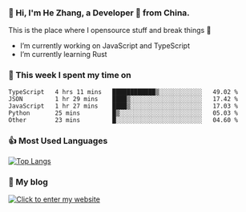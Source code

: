 ### 👋 Hi, I'm He Zhang, a Developer 🚀 from China.

This is the place where I opensource stuff and break things :rofl:

- I’m currently working on JavaScript and TypeScript
- I’m currently learning Rust

### 💪 This week I spent my time on 
<!--START_SECTION:waka-->

```text
TypeScript   4 hrs 11 mins   ████████████▒░░░░░░░░░░░░   49.02 %
JSON         1 hr 29 mins    ████▒░░░░░░░░░░░░░░░░░░░░   17.42 %
JavaScript   1 hr 27 mins    ████▒░░░░░░░░░░░░░░░░░░░░   17.03 %
Python       25 mins         █▒░░░░░░░░░░░░░░░░░░░░░░░   05.03 %
Other        23 mins         █░░░░░░░░░░░░░░░░░░░░░░░░   04.60 %
```

<!--END_SECTION:waka-->

### 👍 Most Used Languages
[![Top Langs](https://github-readme-stats.vercel.app/api/top-langs/?username=zhanghecool&layout=compact)](https://zhanghe.cool)

### 🌈 My blog 
[![Click to enter my website](https://cdn.jsdelivr.net/gh/zhanghecool/assets/images/gif/zhanghecools.gif)](https://zhanghe.cool)
